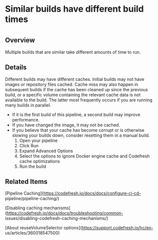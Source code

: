 # Similar builds have different build times

#

## Overview

Multiple builds that are similar take different amounts of time to run.

## Details

Different builds may have different caches. Initial builds may not have images
or repository files cached. Cache miss may also happen in subsequent builds if
the cache has been cleaned up since the previous build, or a specific volume
containing the relevant cache data is not available to the build. The latter
most frequently occurs if you are running many builds in parallel.

  * If it is the first build of this pipeline, a second build may improve performance.
  * If you have changed the image, it may not be cached.
  * If you believe that your cache has become corrupt or is otherwise slowing your builds down, consider resetting them in a manual build. 
    1. Open your pipeline
    2. Click Run
    3. Expand Advanced Options
    4. Select the options to ignore Docker engine cache and Codefresh cache optimizations
    5. Run the build

## Related Items

[Pipeline Caching](https://codefresh.io/docs/docs/configure-ci-cd-
pipeline/pipeline-caching/)

[Disabling caching
mechanisms](https://codefresh.io/docs/docs/troubleshooting/common-
issues/disabling-codefresh-caching-mechanisms/)

[About reuseVolumeSelector options](https://support.codefresh.io/hc/en-
us/articles/360018547500)

